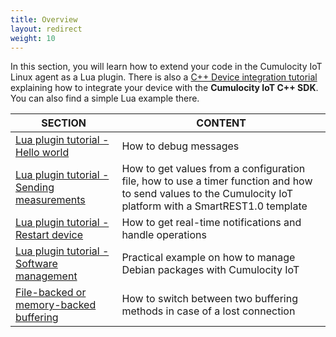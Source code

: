 ```yaml
---
title: Overview
layout: redirect
weight: 10
---
```


In this section, you will learn how to extend your code in the Cumulocity IoT Linux agent as a Lua plugin. There is also a [C++ Device integration tutorial](/device-sdk/cpp/#use) explaining how to integrate your device with the **Cumulocity IoT C++ SDK**. You can also find a simple Lua example there.


|SECTION|CONTENT|
|---|---|
|[Lua plugin tutorial - Hello world](#hello-world)|How to debug messages|
|[Lua plugin tutorial - Sending measurements](#sending-measurements)|How to get values from a configuration file, how to use a timer function and how to send values to the Cumulocity IoT platform with a SmartREST1.0 template|
|[Lua plugin tutorial - Restart device](#restart)|How to get real-time notifications and handle operations|
|[Lua plugin tutorial - Software management](#software)|Practical example on how to manage Debian packages with Cumulocity IoT|
|[File-backed or memory-backed buffering](#buffer)|How to switch between two buffering methods in case of a lost connection|
